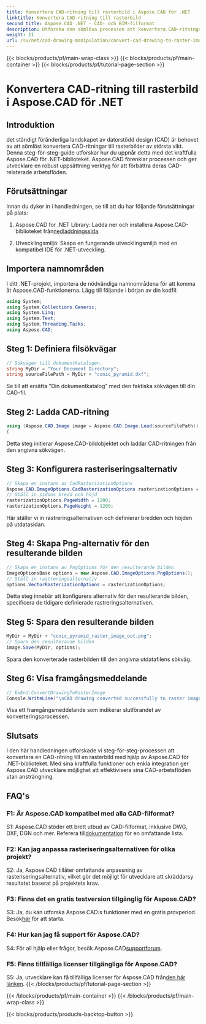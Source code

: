 ```yaml
---
title: Konvertera CAD-ritning till rasterbild i Aspose.CAD för .NET
linktitle: Konvertera CAD-ritning till rasterbild
second_title: Aspose.CAD .NET - CAD- och BIM-filformat
description: Utforska den sömlösa processen att konvertera CAD-ritningar till rasterbilder i .NET med Aspose.CAD. Lås upp effektiva arbetsflöden och förbättra dina CAD-projekt utan ansträngning.
weight: 11
url: /sv/net/cad-drawing-manipulation/convert-cad-drawing-to-raster-image/
---
```


{{< blocks/products/pf/main-wrap-class >}}
{{< blocks/products/pf/main-container >}}
{{< blocks/products/pf/tutorial-page-section >}}

# Konvertera CAD-ritning till rasterbild i Aspose.CAD för .NET

## Introduktion

det ständigt föränderliga landskapet av datorstödd design (CAD) är behovet av att sömlöst konvertera CAD-ritningar till rasterbilder av största vikt. Denna steg-för-steg-guide utforskar hur du uppnår detta med det kraftfulla Aspose.CAD för .NET-biblioteket. Aspose.CAD förenklar processen och ger utvecklare en robust uppsättning verktyg för att förbättra deras CAD-relaterade arbetsflöden.

## Förutsättningar

Innan du dyker in i handledningen, se till att du har följande förutsättningar på plats:

1.  Aspose.CAD for .NET Library: Ladda ner och installera Aspose.CAD-biblioteket från[nedladdningssida](https://releases.aspose.com/cad/net/).

2. Utvecklingsmiljö: Skapa en fungerande utvecklingsmiljö med en kompatibel IDE för .NET-utveckling.

## Importera namnområden

I ditt .NET-projekt, importera de nödvändiga namnområdena för att komma åt Aspose.CAD-funktionerna. Lägg till följande i början av din kodfil:

```csharp
using System;
using System.Collections.Generic;
using System.Linq;
using System.Text;
using System.Threading.Tasks;
using Aspose.CAD;
```

## Steg 1: Definiera filsökvägar

```csharp
// Sökvägen till dokumentkatalogen.
string MyDir = "Your Document Directory";
string sourceFilePath = MyDir + "conic_pyramid.dxf";
```

Se till att ersätta "Din dokumentkatalog" med den faktiska sökvägen till din CAD-fil.

## Steg 2: Ladda CAD-ritning

```csharp
using (Aspose.CAD.Image image = Aspose.CAD.Image.Load(sourceFilePath))
{
```

Detta steg initierar Aspose.CAD-bildobjektet och laddar CAD-ritningen från den angivna sökvägen.

## Steg 3: Konfigurera rasteriseringsalternativ

```csharp
// Skapa en instans av CadRasterizationOptions
Aspose.CAD.ImageOptions.CadRasterizationOptions rasterizationOptions = new Aspose.CAD.ImageOptions.CadRasterizationOptions();
// Ställ in sidans bredd och höjd
rasterizationOptions.PageWidth = 1200;
rasterizationOptions.PageHeight = 1200;
```

Här ställer vi in rastreringsalternativen och definierar bredden och höjden på utdatasidan.

## Steg 4: Skapa Png-alternativ för den resulterande bilden

```csharp
// Skapa en instans av PngOptions för den resulterande bilden
ImageOptionsBase options = new Aspose.CAD.ImageOptions.PngOptions();
// Ställ in rastreringsalternativ
options.VectorRasterizationOptions = rasterizationOptions;
```

Detta steg innebär att konfigurera alternativ för den resulterande bilden, specificera de tidigare definierade rastreringsalternativen.

## Steg 5: Spara den resulterande bilden

```csharp
MyDir = MyDir + "conic_pyramid_raster_image_out.png";
// Spara den resulterande bilden
image.Save(MyDir, options);
```

Spara den konverterade rasterbilden till den angivna utdatafilens sökväg.

## Steg 6: Visa framgångsmeddelande

```csharp
// ExEnd:ConvertDrawingToRasterImage
Console.WriteLine("\nCAD drawing converted successfully to raster image format.\nFile saved at " + MyDir);
```

Visa ett framgångsmeddelande som indikerar slutförandet av konverteringsprocessen.

## Slutsats

I den här handledningen utforskade vi steg-för-steg-processen att konvertera en CAD-ritning till en rasterbild med hjälp av Aspose.CAD för .NET-biblioteket. Med sina kraftfulla funktioner och enkla integration ger Aspose.CAD utvecklare möjlighet att effektivisera sina CAD-arbetsflöden utan ansträngning.

## FAQ's

### F1: Är Aspose.CAD kompatibel med alla CAD-filformat?

S1: Aspose.CAD stöder ett brett utbud av CAD-filformat, inklusive DWG, DXF, DGN och mer. Referera till[dokumentation](https://reference.aspose.com/cad/net/) för en omfattande lista.

### F2: Kan jag anpassa rasteriseringsalternativen för olika projekt?

S2: Ja, Aspose.CAD tillåter omfattande anpassning av rasteriseringsalternativ, vilket gör det möjligt för utvecklare att skräddarsy resultatet baserat på projektets krav.

### F3: Finns det en gratis testversion tillgänglig för Aspose.CAD?

 S3: Ja, du kan utforska Aspose.CAD:s funktioner med en gratis provperiod. Besök[här](https://releases.aspose.com/) för att starta.

### F4: Hur kan jag få support för Aspose.CAD?

 S4: För all hjälp eller frågor, besök Aspose.CAD[supportforum](https://forum.aspose.com/c/cad/19).

### F5: Finns tillfälliga licenser tillgängliga för Aspose.CAD?
 
 S5: Ja, utvecklare kan få tillfälliga licenser för Aspose.CAD från[den här länken](https://purchase.aspose.com/temporary-license/).
{{< /blocks/products/pf/tutorial-page-section >}}

{{< /blocks/products/pf/main-container >}}
{{< /blocks/products/pf/main-wrap-class >}}

{{< blocks/products/products-backtop-button >}}
